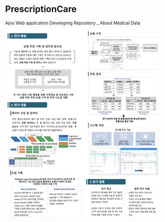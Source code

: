# PrescriptionCare

Ajou Web application Developing Repository _ About Medical Data

![Poster of this Project](https://github.com/sy2399/PrescriptionCare/blob/master/Poster_img.png)
